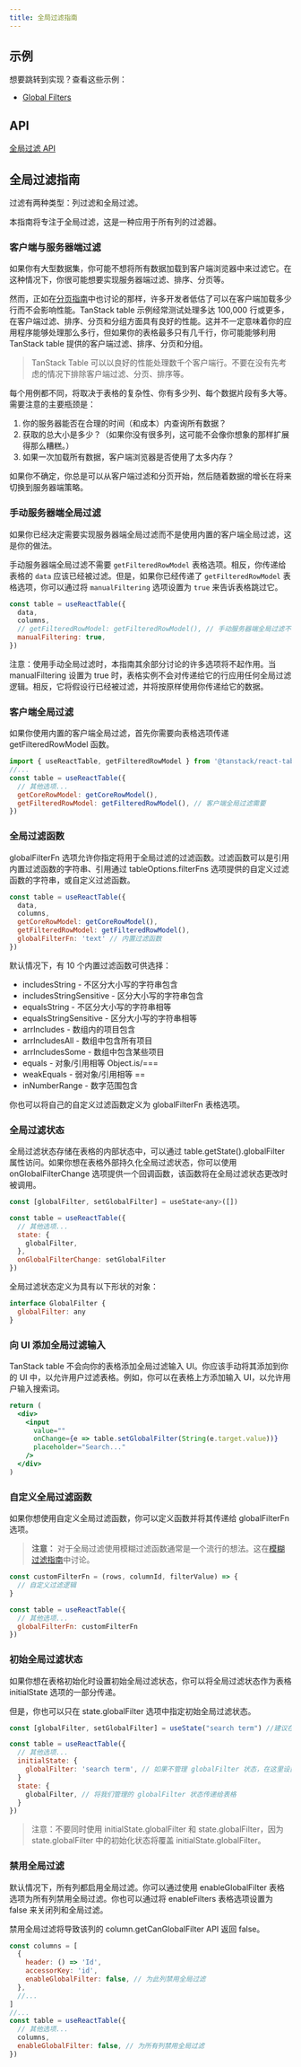 ```yaml
---
title: 全局过滤指南
---
```


## 示例

想要跳转到实现？查看这些示例：

- [Global Filters](https://github.com/TanStack/table/tree/main/examples/react/filters-global)

## API

[全局过滤 API](../api/features/global-filtering)

## 全局过滤指南

过滤有两种类型：列过滤和全局过滤。

本指南将专注于全局过滤，这是一种应用于所有列的过滤器。

### 客户端与服务器端过滤

如果你有大型数据集，你可能不想将所有数据加载到客户端浏览器中来过滤它。在这种情况下，你很可能想要实现服务器端过滤、排序、分页等。

然而，正如在[分页指南](pagination#should-you-use-client-side-pagination)中也讨论的那样，许多开发者低估了可以在客户端加载多少行而不会影响性能。TanStack table 示例经常测试处理多达 100,000 行或更多，在客户端过滤、排序、分页和分组方面具有良好的性能。这并不一定意味着你的应用程序能够处理那么多行，但如果你的表格最多只有几千行，你可能能够利用 TanStack table 提供的客户端过滤、排序、分页和分组。

> TanStack Table 可以以良好的性能处理数千个客户端行。不要在没有先考虑的情况下排除客户端过滤、分页、排序等。

每个用例都不同，将取决于表格的复杂性、你有多少列、每个数据片段有多大等。需要注意的主要瓶颈是：

1. 你的服务器能否在合理的时间（和成本）内查询所有数据？
2. 获取的总大小是多少？（如果你没有很多列，这可能不会像你想象的那样扩展得那么糟糕。）
3. 如果一次加载所有数据，客户端浏览器是否使用了太多内存？

如果你不确定，你总是可以从客户端过滤和分页开始，然后随着数据的增长在将来切换到服务器端策略。

### 手动服务器端全局过滤

如果你已经决定需要实现服务器端全局过滤而不是使用内置的客户端全局过滤，这是你的做法。

手动服务器端全局过滤不需要 `getFilteredRowModel` 表格选项。相反，你传递给表格的 `data` 应该已经被过滤。但是，如果你已经传递了 `getFilteredRowModel` 表格选项，你可以通过将 `manualFiltering` 选项设置为 `true` 来告诉表格跳过它。

```jsx
const table = useReactTable({
  data,
  columns,
  // getFilteredRowModel: getFilteredRowModel(), // 手动服务器端全局过滤不需要
  manualFiltering: true,
})
```

注意：使用手动全局过滤时，本指南其余部分讨论的许多选项将不起作用。当 manualFiltering 设置为 true 时，表格实例不会对传递给它的行应用任何全局过滤逻辑。相反，它将假设行已经被过滤，并将按原样使用你传递给它的数据。

### 客户端全局过滤

如果你使用内置的客户端全局过滤，首先你需要向表格选项传递 getFilteredRowModel 函数。

```jsx
import { useReactTable, getFilteredRowModel } from '@tanstack/react-table'
//...
const table = useReactTable({
  // 其他选项...
  getCoreRowModel: getCoreRowModel(),
  getFilteredRowModel: getFilteredRowModel(), // 客户端全局过滤需要
})
```

### 全局过滤函数

globalFilterFn 选项允许你指定将用于全局过滤的过滤函数。过滤函数可以是引用内置过滤函数的字符串、引用通过 tableOptions.filterFns 选项提供的自定义过滤函数的字符串，或自定义过滤函数。

```jsx
const table = useReactTable({
  data,
  columns,
  getCoreRowModel: getCoreRowModel(),
  getFilteredRowModel: getFilteredRowModel(),
  globalFilterFn: 'text' // 内置过滤函数
})
```

默认情况下，有 10 个内置过滤函数可供选择：

- includesString - 不区分大小写的字符串包含
- includesStringSensitive - 区分大小写的字符串包含
- equalsString - 不区分大小写的字符串相等
- equalsStringSensitive - 区分大小写的字符串相等
- arrIncludes - 数组内的项目包含
- arrIncludesAll - 数组中包含所有项目
- arrIncludesSome - 数组中包含某些项目
- equals - 对象/引用相等 Object.is/===
- weakEquals - 弱对象/引用相等 ==
- inNumberRange - 数字范围包含

你也可以将自己的自定义过滤函数定义为 globalFilterFn 表格选项。

### 全局过滤状态

全局过滤状态存储在表格的内部状态中，可以通过 table.getState().globalFilter 属性访问。如果你想在表格外部持久化全局过滤状态，你可以使用 onGlobalFilterChange 选项提供一个回调函数，该函数将在全局过滤状态更改时被调用。

```jsx
const [globalFilter, setGlobalFilter] = useState<any>([])

const table = useReactTable({
  // 其他选项...
  state: {
    globalFilter,
  },
  onGlobalFilterChange: setGlobalFilter
})
```

全局过滤状态定义为具有以下形状的对象：

```jsx
interface GlobalFilter {
  globalFilter: any
}
```

### 向 UI 添加全局过滤输入

TanStack table 不会向你的表格添加全局过滤输入 UI。你应该手动将其添加到你的 UI 中，以允许用户过滤表格。例如，你可以在表格上方添加输入 UI，以允许用户输入搜索词。

```jsx
return (
  <div>
    <input
      value=""
      onChange={e => table.setGlobalFilter(String(e.target.value))}
      placeholder="Search..."
    />
  </div>
)
```

### 自定义全局过滤函数

如果你想使用自定义全局过滤函数，你可以定义函数并将其传递给 globalFilterFn 选项。

> **注意：** 对于全局过滤使用模糊过滤函数通常是一个流行的想法。这在[模糊过滤指南](../fuzzy-filtering.md)中讨论。

```jsx
const customFilterFn = (rows, columnId, filterValue) => {
  // 自定义过滤逻辑
}

const table = useReactTable({
  // 其他选项...
  globalFilterFn: customFilterFn
})
```

### 初始全局过滤状态

如果你想在表格初始化时设置初始全局过滤状态，你可以将全局过滤状态作为表格 initialState 选项的一部分传递。

但是，你也可以只在 state.globalFilter 选项中指定初始全局过滤状态。

```jsx
const [globalFilter, setGlobalFilter] = useState("search term") //建议在这里初始化 globalFilter 状态

const table = useReactTable({
  // 其他选项...
  initialState: {
    globalFilter: 'search term', // 如果不管理 globalFilter 状态，在这里设置初始状态
  }
  state: {
    globalFilter, // 将我们管理的 globalFilter 状态传递给表格
  }
})
```

> 注意：不要同时使用 initialState.globalFilter 和 state.globalFilter，因为 state.globalFilter 中的初始化状态将覆盖 initialState.globalFilter。

### 禁用全局过滤

默认情况下，所有列都启用全局过滤。你可以通过使用 enableGlobalFilter 表格选项为所有列禁用全局过滤。你也可以通过将 enableFilters 表格选项设置为 false 来关闭列和全局过滤。

禁用全局过滤将导致该列的 column.getCanGlobalFilter API 返回 false。

```jsx
const columns = [
  {
    header: () => 'Id',
    accessorKey: 'id',
    enableGlobalFilter: false, // 为此列禁用全局过滤
  },
  //...
]
//...
const table = useReactTable({
  // 其他选项...
  columns,
  enableGlobalFilter: false, // 为所有列禁用全局过滤
})
```